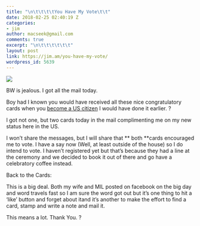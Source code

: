 ```yaml
---
title: "\n\t\t\t\tYou Have My Vote\t\t"
date: 2018-02-25 02:40:19 Z
categories:
- jim
author: macseek@gmail.com
comments: true
excerpt: "\n\t\t\t\t\t\t"
layout: post
link: https://jim.am/you-have-my-vote/
wordpress_id: 5639
---
```


![](http://jim.am/wp-content/uploads/2018/02/null-21.jpeg)




BW is jealous. I got all the mail today.




Boy had I known you would have received all these nice congratulatory cards when you [become a US citizen](http://jim.am/2018/02/21/mr-american-pie/) I would have done it earlier. ?




I got not one, but two cards today in the mail complimenting me on my new status here in the US.




I won’t share the messages, but I will share that ** both **cards encouraged me to vote. I have a say now (Well, at least outside of the house) so I do intend to vote. I haven’t registered yet but that’s because they had a line at the ceremony and we decided to book it out of there and go have a celebratory coffee instead.




Back to the Cards:




This is a big deal. Both my wife and MIL posted on facebook on the big day and word travels fast so I am sure the word got out but it’s one thing to hit a ‘like’ button and forget about itand it’s another to make the effort to find a card, stamp and write a note and mail it.




This means a lot. Thank You. ?


		
